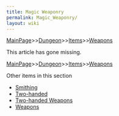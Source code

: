 ```yaml
---
title: Magic Weaponry
permalink: Magic_Weaponry/
layout: wiki
---
```


[MainPage](/keeperrl_wiki/ "wikilink")>>[Dungeon](/keeperrl_wiki/Dungeon "wikilink")>>[Items](/keeperrl_wiki/Items "wikilink")>>[Weapons](/keeperrl_wiki/Weapons "wikilink")

This article has gone missing.

[MainPage](/keeperrl_wiki/ "wikilink")>>[Dungeon](/keeperrl_wiki/Dungeon "wikilink")>>[Items](/keeperrl_wiki/Items "wikilink")>>[Weapons](/keeperrl_wiki/Weapons "wikilink")

Other items in this section
-    [Smithing](/keeperrl_wiki/Smithing "wikilink")
-    [Two-handed](/keeperrl_wiki/Two-handed "wikilink")
-    [Two-handed Weapons](/keeperrl_wiki/Two-handed_Weapons "wikilink")
-    [Weapons](/keeperrl_wiki/Weapons "wikilink")
